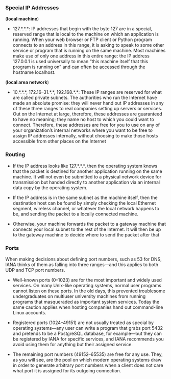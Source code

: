 
### Special IP Addresses

(**local machine**)
* 127.\*.\*.\*: IP addresses that begin with the byte 127 are in a special, reserved range that is 
local to the machine on which an application is running. When your web browser or FTP 
client or Python program connects to an address in this range, it is asking to speak to some 
other service or program that is running on the same machine. Most machines make use of 
only one address in this entire range: the IP address 127.0.0.1 is used universally to mean 
“this machine itself that this program is running on” and can often be accessed through the 
hostname localhost.

(**local area network**)
* 10.\*.\*.\*, 172.16–31.\*.\*, 192.168.\*.\*: These IP ranges are reserved for what are called 
private subnets. The authorities who run the Internet have made an absolute promise: they 
will never hand out IP addresses in any of these three ranges to real companies setting up 
servers or services. Out on the Internet at large, therefore, these addresses are guaranteed 
to have no meaning; they name no host to which you could want to connect. Therefore, 
these addresses are free for you to use on any of your organization’s internal networks where 
you want to be free to assign IP addresses internally, without choosing to make those hosts 
accessible from other places on the Internet

### Routing 

* If the IP address looks like 127.\*.\*.\*, then the operating system knows that the packet is 
destined for another application running on the same machine. It will not even be submitted 
to a physical network device for transmission but handed directly to another application via 
an internal data copy by the operating system.
* If the IP address is in the same subnet as the machine itself, then the destination host can be found by simply checking the local Ethernet segment, wireless channel, or whatever the local 
network happens to be, and sending the packet to a locally connected machine.

* Otherwise, your machine forwards the packet to a gateway machine that connects your local 
subnet to the rest of the Internet. It will then be up to the gateway machine to decide where to 
send the packet after that

### Ports
When making decisions about defining port numbers, such as 53 for DNS, IANA thinks of them as falling into 
three ranges—and this applies to both UDP and TCP port numbers.

* Well-known ports (0–1023) are for the most important and widely used services. On many 
Unix-like operating systems, normal user programs cannot listen on these ports. In the old 
days, this prevented troublesome undergraduates on multiuser university machines from 
running programs that masqueraded as important system services. Today the same caution 
applies when hosting companies hand out command-line Linux accounts.

* Registered ports (1024–49151) are not usually treated as special by operating systems—any 
user can write a program that grabs port 5432 and pretends to be a PostgreSQL database, for 
example—but they can be registered by IANA for specific services, and IANA recommends you 
avoid using them for anything but their assigned service.

* The remaining port numbers (49152–65535) are free for any use. They, as you will see, are the 
pool on which modern operating systems draw in order to generate arbitrary port numbers 
when a client does not care what port it is assigned for its outgoing connection.